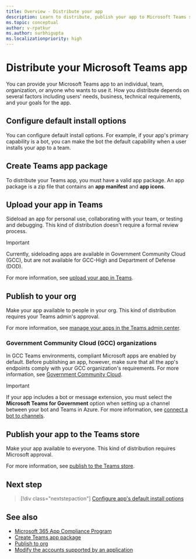 ```yaml
---
title: Overview - Distribute your app
description: Learn to distribute, publish your app to Microsoft Teams store or to your org. Understand how app's endpoints must comply with your Government Community Cloud(GCC) organization's requirements.
ms.topic: conceptual
author: v-rpatkur
ms.author: surbhigupta
ms.localizationpriority: high
---
```


# Distribute your Microsoft Teams app

You can provide your Microsoft Teams app to an individual, team, organization, or anyone who wants to use it. How you distribute depends on several factors including users' needs, business, technical requirements, and your goals for the app.

## Configure default install options

You can configure default install options. For example, if your app's primary capability is a bot, you can make the bot the default capability when a user installs your app to a team.

## Create Teams app package

To distribute your Teams app, you must have a valid app package.  An app package is a zip file that contains an **app manifest** and **app icons**.

## Upload your app in Teams

Sideload an app for personal use, collaborating with your team, or testing and debugging. This kind of distribution doesn't require a formal review process.

> [!IMPORTANT]
> Currently, sideloading apps are available in Government Community Cloud (GCC), but are not available for GCC-High and Department of Defense (DOD).

For more information, see [upload your app in Teams](apps-upload.md).

## Publish to your org

Make your app available to people in your org. This kind of distribution requires your Teams admin's approval.

For more information, see [manage your apps in the Teams admin center](/MicrosoftTeams/manage-apps?toc=%2Fmicrosoftteams%2Fplatform%2Ftoc.json&bc=%2FMicrosoftTeams%2Fbreadcrumb%2Ftoc.json).

### Government Community Cloud (GCC) organizations

In GCC Teams environments, compliant Microsoft apps are enabled by default. Before publishing an app, however, make sure that all the app's endpoints comply with your GCC organization's requirements. For more information, see [Government Community Cloud](../app-fundamentals-overview.md#government-community-cloud).

> [!IMPORTANT]
>If your app includes a bot or message extension, you must select the **Microsoft Teams for Government** option when setting up a channel between your bot and Teams in Azure. For more information, see [connect a bot to channels](/azure/bot-service/bot-service-manage-channels?view=azure-bot-service-4.0&preserve-view=true).

## Publish your app to the Teams store

Make your app available to everyone. This kind of distribution requires Microsoft approval.

For more information, see [publish to the Teams store](~/concepts/deploy-and-publish/appsource/publish.md).

## Next step

> [!div class="nextstepaction"]
> [Configure app's default install options](~/concepts/deploy-and-publish/add-default-install-scope.md)

## See also

* [Microsoft 365 App Compliance Program](/microsoft-365-app-certification/overview)
* [Create Teams app package](../build-and-test/apps-package.md)
* [Publish to org](/microsoftteams/upload-custom-apps)
* [Modify the accounts supported by an application](/azure/active-directory/develop/howto-modify-supported-accounts)
